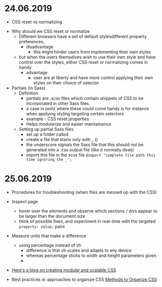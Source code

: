 # 24.06.2019
* CSS reset vs normalizing
- Why should we CSS reset or normalize
    - Different browsers have  a set of default stylesdifferent property preferences, 
        - disadvantage
            - this might hinder users from implementing their own styles
    - but when the users themselves wish to use their own style and have control over the styles, either CSS reset or normalizing comes in handy
        - advantage
            - user are at liberty and have more control applying their own styles on their choice of selector
- Partials (in Sass)
    - Definition
        - partials are .scss files which contain snippets of CSS to be incorporated in other Sass files.
        - a case in point where these could come handy is for instance when applying styling targeting certain selectors
        - example - CSS reset properties 
        - Helps modularize and easier maintainance
    - Setting up partial Sass files
        - set up a folder called
        - create a file that starts only with _ ()
        - the underscore signals the Sass file that this should not be generated into a .css output file (like it normally does)
        - import this file in the scss file `@import "complete file path this time ignoring the _";`

# 25.06.2019
* Procedures for troubleshooting (when files are messed up with the CSS)
- Inspect page
    - hover over the elements and observe which sections / divs appear to be larger than the document size
    - think of possible fixes, and experiment in real-time with the targeted `property: value;` pairs
- Measure units that make a difference
    - using percentage instead of vh
        - difference is that vh scales and adapts to any device
        - whereas percentage sticks to width and height parameters given
        - 
- [Here's a blog on creating modular and scalable CSS](https://www.creativebloq.com/css3/create-modular-and-scalable-css-9134351)

- Best practices or approaches to organize CSS
[Methods to Organize CSS](https://css-tricks.com/methods-organize-css/) 